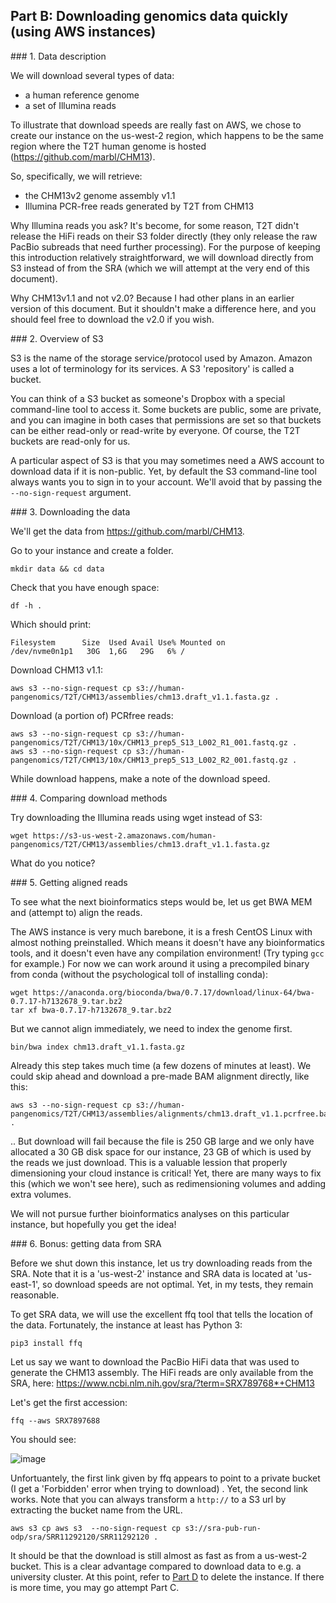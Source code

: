 ## Part B: Downloading genomics data quickly (using AWS instances)

### 1. Data description

We will download several types of data:
- a human reference genome
- a set of Illumina reads

To illustrate that download speeds are really fast on AWS, we chose to create our instance on the us-west-2 region, which happens to be the same region where the T2T human genome is hosted (https://github.com/marbl/CHM13).

So, specifically, we will retrieve:
- the CHM13v2 genome assembly v1.1
- Illumina PCR-free reads generated by T2T from CHM13

Why Illumina reads you ask? It's become, for some reason, T2T didn't release the HiFi reads on their S3 folder directly (they only release the raw PacBio subreads that need further processing). For the purpose of keeping this introduction relatively straightforward, we will download directly from S3 instead of from the SRA (which we will attempt at the very end of this document).

Why CHM13v1.1 and not v2.0? Because I had other plans in an earlier version of this document. But it shouldn't make a difference here, and you should feel free to download the v2.0 if you wish.

### 2. Overview of S3

S3 is the name of the storage service/protocol used by Amazon. Amazon uses a lot of terminology for its services. A S3 'repository' is called a bucket. 

You can think of a S3 bucket as someone's Dropbox with a special command-line tool to access it. Some buckets are public, some are private, and you can imagine in both cases that permissions are set so that buckets can be either read-only or read-write by everyone. Of course, the T2T buckets are read-only for us. 

A particular aspect of S3 is that you may sometimes need a AWS account to download data if it is non-public. Yet, by default the S3 command-line tool always wants you to sign in to your account. We'll avoid that by passing the ```--no-sign-request``` argument.

### 3. Downloading the data

We'll get the data from https://github.com/marbl/CHM13.

Go to your instance and create a folder.

    mkdir data && cd data

Check that you have enough space:

    df -h .
    
Which should print:

    Filesystem      Size  Used Avail Use% Mounted on
    /dev/nvme0n1p1   30G  1,6G   29G   6% /

Download CHM13 v1.1:

    aws s3 --no-sign-request cp s3://human-pangenomics/T2T/CHM13/assemblies/chm13.draft_v1.1.fasta.gz .

Download (a portion of) PCRfree reads:

    aws s3 --no-sign-request cp s3://human-pangenomics/T2T/CHM13/10x/CHM13_prep5_S13_L002_R1_001.fastq.gz .
    aws s3 --no-sign-request cp s3://human-pangenomics/T2T/CHM13/10x/CHM13_prep5_S13_L002_R2_001.fastq.gz .

While download happens, make a note of the download speed.

### 4. Comparing download methods

Try downloading the Illumina reads using wget instead of S3:

    wget https://s3-us-west-2.amazonaws.com/human-pangenomics/T2T/CHM13/assemblies/chm13.draft_v1.1.fasta.gz
    
What do you notice?

### 5. Getting aligned reads

To see what the next bioinformatics steps would be, let us get BWA MEM and (attempt to) align the reads. 

The AWS instance is very much barebone, it is a fresh CentOS Linux with almost nothing preinstalled. Which means it doesn't have any bioinformatics tools, and it doesn't even have any compilation environment! (Try typing ```gcc``` for example.) For now we can work around it using a precompiled binary from conda (without the psychological toll of installing conda):

    wget https://anaconda.org/bioconda/bwa/0.7.17/download/linux-64/bwa-0.7.17-h7132678_9.tar.bz2
    tar xf bwa-0.7.17-h7132678_9.tar.bz2
    
But we cannot align immediately, we need to index the genome first.

    bin/bwa index chm13.draft_v1.1.fasta.gz
    
Already this step takes much time (a few dozens of minutes at least). We could skip ahead and download a pre-made BAM alignment directly, like this:

    aws s3 --no-sign-request cp s3://human-pangenomics/T2T/CHM13/assemblies/alignments/chm13.draft_v1.1.pcrfree.bam .

.. But download will fail because the file is 250 GB large and we only have allocated a 30 GB disk space for our instance, 23 GB of which is used by the reads we just download. This is a valuable lession that properly dimensioning your cloud instance is critical! Yet, there are many ways to fix this (which we won't see here), such as redimensioning volumes and adding extra volumes.

We will not pursue further bioinformatics analyses on this particular instance, but hopefully you get the idea!

### 6. Bonus: getting data from SRA

Before we shut down this instance, let us try downloading reads from the SRA. Note that it is a 'us-west-2' instance and SRA data is located at 'us-east-1', so download speeds are not optimal. Yet, in my tests, they remain reasonable.

To get SRA data, we will use the excellent ffq tool that tells the location of the data. Fortunately, the instance at least has Python 3:

    pip3 install ffq
   
Let us say we want to download the PacBio HiFi data that was used to generate the CHM13 assembly. The HiFi reads are only available from the SRA, here: https://www.ncbi.nlm.nih.gov/sra/?term=SRX789768*+CHM13

Let's get the first accession:

    ffq --aws SRX7897688
   
You should see:

![image](https://user-images.githubusercontent.com/1218301/188704932-da88929f-d672-424a-a064-d76ba2e28a2b.png)


Unfortuantely, the first link given by ffq appears to point to a private bucket (I get a 'Forbidden' error when trying to download) . Yet, the second link works. Note that you can always transform a ```http://``` to a S3 url by extracting the bucket name from the URL.

    aws s3 cp aws s3  --no-sign-request cp s3://sra-pub-run-odp/sra/SRR11292120/SRR11292120 .

It should be that the download is still almost as fast as from a us-west-2 bucket. This is a clear advantage compared to download data to e.g. a university cluster. At this point, refer to [Part D](https://github.com/rchikhi/2022-pangenome-aws/blob/main/PartD.md) to delete the instance. If there is more time, you may go attempt Part C.

